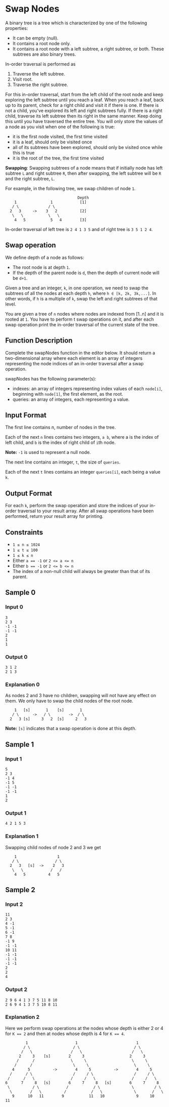 # Swap Nodes

A binary tree is a tree which is characterized by one of the following properties:

* It can be empty (null).
* It contains a root node only.
* It contains a root node with a left subtree, a right subtree, or both. These subtrees are also binary trees.

In-order traversal is performed as

1. Traverse the left subtree.
2. Visit root.
3. Traverse the right subtree.

For this in-order traversal, start from the left child of the root node and keep exploring the left subtree until you reach a leaf. When you reach a leaf, back up to its parent, check for a right child and visit it if there is one. If there is not a child, you've explored its left and right subtrees fully. If there is a right child, traverse its left subtree then its right in the same manner. Keep doing this until you have traversed the entire tree. You will only store the values of a node as you visit when one of the following is true:

* it is the first node visited, the first time visited
* it is a leaf, should only be visited once
* all of its subtrees have been explored, should only be visited once while this is true
* it is the root of the tree, the first time visited

**Swapping**: Swapping subtrees of a node means that if initially node has left subtree `L` and right subtree `R`, then after swapping, the left subtree will be `R` and the right subtree, `L`.

For example, in the following tree, we swap children of node `1`.

```
                                Depth
    1               1            [1]
   / \             / \
  2   3     ->    3   2          [2]
   \   \           \   \
    4   5           5   4        [3]
```

In-order traversal of left tree is `2 4 1 3 5` and of right tree is `3 5 1 2 4`.

## Swap operation

We define depth of a node as follows:

* The root node is at depth `1`.
* If the depth of the parent node is `d`, then the depth of current node will be `d+1`.

Given a tree and an integer, `k`, in one operation, we need to swap the subtrees of all the nodes at each depth `h`, where `h ∈ [k, 2k, 3k,...]`. In other words, if `h` is a multiple of `k`, swap the left and right subtrees of that level.

You are given a tree of `n` nodes where nodes are indexed from [1..n] and it is rooted at `1`. You have to perform t swap operations on it, and after each swap operation print the in-order traversal of the current state of the tree.

## Function Description

Complete the swapNodes function in the editor below. It should return a two-dimensional array where each element is an array of integers representing the node indices of an in-order traversal after a swap operation.

swapNodes has the following parameter(s):

* indexes: an array of integers representing index values of each `node[i]`, beginning with `node[1]`, the first element, as the root.
* queries: an array of integers, each representing a  value.

## Input Format

The first line contains n, number of nodes in the tree.

Each of the next `n` lines contains two integers, `a b`, where a is the index of left child, and `b` is the index of right child of `i`th node.

**Note:** `-1` is used to represent a null node.

The next line contains an integer, `t`, the size of `queries`.

Each of the next `t` lines contains an integer `queries[i]`, each being a value `k`.

## Output Format

For each `k`, perform the swap operation and store the indices of your in-order traversal to your result array. After all swap operations have been performed, return your result array for printing.

## Constraints

* `1 ≤ n ≤ 1024`
* `1 ≤ t ≤ 100`
* `1 ≤ k ≤ n`
* Either `a == -1` or `2 <= a <= n`
* Either `b == -1` or `2 <= b <= n`
* The index of a non-null child will always be greater than that of its parent.

## Sample 0

### Input 0

```
3
2 3
-1 -1
-1 -1
2
1
1
```

### Output 0

```
3 1 2
2 1 3
```

### Explanation 0

As nodes 2 and 3 have no children, swapping will not have any effect on them. We only have to swap the child nodes of the root node.

```
    1   [s]       1    [s]       1   
   / \      ->   / \        ->  / \  
  2   3 [s]     3   2  [s]     2   3
```

**Note:** `[s]` indicates that a swap operation is done at this depth.

## Sample 1

### Input 1

```
5
2 3
-1 4
-1 5
-1 -1
-1 -1
1
2
```

### Output 1

```
4 2 1 5 3
```

### Explanation 1

Swapping child nodes of node 2 and 3 we get

```
    1                  1  
   / \                / \ 
  2   3   [s]  ->    2   3
   \   \            /   / 
    4   5          4   5 
```

## Sample 2

### Input 2

```
11
2 3
4 -1
5 -1
6 -1
7 8
-1 9
-1 -1
10 11
-1 -1
-1 -1
-1 -1
2
2
4
```

### Output 2

```
2 9 6 4 1 3 7 5 11 8 10
2 6 9 4 1 3 7 5 10 8 11
```

### Explanation 2

Here we perform swap operations at the nodes whose depth is either 2 or 4 for `K == 2` and then at nodes whose depth is 4 for `K == 4`.

```
         1                     1                          1             
        / \                   / \                        / \            
       /   \                 /   \                      /   \           
      2     3    [s]        2     3                    2     3          
     /      /                \     \                    \     \         
    /      /                  \     \                    \     \        
   4      5          ->        4     5          ->        4     5       
  /      / \                  /     / \                  /     / \      
 /      /   \                /     /   \                /     /   \     
6      7     8   [s]        6     7     8   [s]        6     7     8
 \          / \            /           / \              \         / \   
  \        /   \          /           /   \              \       /   \  
   9      10   11        9           11   10              9     10   11 
```